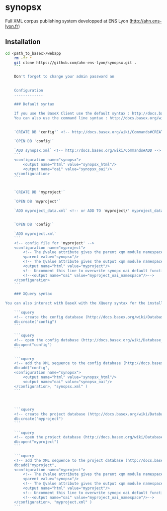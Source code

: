 synopsx
=======

Full XML corpus publishing system developped at ENS Lyon (http://ahn.ens-lyon.fr)

Installation
------------
```bash
cd <path_to_basex>/webapp
    rm -fr *
    git clone https://github.com/ahn-ens-lyon/synopsx.git .
    ```
    
    Don't forget to change your admin password an
    
    
    Configuration
    -------------
    
    ### Default syntax
    
    If you use the BaseX Client use the default syntax : http://docs.basex.org/wiki/Commands
    You can also use the command line syntax : http://docs.basex.org/wiki/REST#Command_Line
    
    
    `CREATE DB 'config'` <!-- http://docs.basex.org/wiki/Commands#CREATE_DB -->
    
    `OPEN DB 'config'`
    
    `ADD synopsx.xml` <!-- http://docs.basex.org/wiki/Commands#ADD -->
    ```
    <configuration name="synopsx">
        <output name="html" value="synopsx_html"/>
        <output name="oai" value="synopsx_oai"/>
    </configuration>
    ```
    
    
    `CREATE DB 'myproject'`
    
    `OPEN DB 'myproject'`
    
    `ADD myproject_data.xml` <!-- or ADD TO 'myproject/' myproject_data.zip -->
    
    
    `OPEN DB 'config'`
    
    `ADD myproject.xml`
    ```
    <!-- config file for 'myproject' -->
    <configuration name="myproject"> 
        <!-- The @value attribute gives the parent xqm module namespace -->
        <parent value="synopsx"/>  
        <!-- The @value attribute gives the output xqm module namespace -->
        <output name="html" value="myproject"/>  
        <!-- Uncomment this line to overwrite synopx oai default functions -->
        <!--<output name="oai" value="myproject_oai_namespace"/>-->
    </configuration>
    ```
    
    ### XQuery syntax
    
You can also interact with BaseX with the XQuery syntax for the installation process : http://docs.basex.org/wiki/Database_Module
    
    ```xquery
    <!-- create the config database (http://docs.basex.org/wiki/Database_Module#db:create) -->
    db:create("config")
    ```
    
    ```xquery
    <!-- open the config database (http://docs.basex.org/wiki/Database_Module#db:open) -->
    db:open("config")
    ```
    
    ```xquery
    <!-- add the XML sequence to the config database (http://docs.basex.org/wiki/Database_Module#db:add) -->
    db:add("config", 
    <configuration name="synopsx">
        <output name="html" value="synopsx_html"/>
        <output name="oai" value="synopsx_oai"/>
    </configuration>, "synopsx.xml" )
    ```
    
    
    
    ```xquery
    <!-- create the project database (http://docs.basex.org/wiki/Database_Module#db:create) -->
    db:create("myproject")
    ```
    
    ```xquery
    <!-- open the project database (http://docs.basex.org/wiki/Database_Module#db:open) -->
    db:open("myproject")
    ```
    
    ```xquery
    <!-- add the XML sequence to the project database (http://docs.basex.org/wiki/Database_Module#db:add) -->
    db:add("myproject", 
    <configuration name="myproject"> 
        <!-- The @value attribute gives the parent xqm module namespace -->
        <parent value="synopsx"/>  
        <!-- The @value attribute gives the output xqm module namespace -->
        <output name="html" value="myproject"/>  
        <!-- Uncomment this line to overwrite synopx oai default functions -->
        <!--<output name="oai" value="myproject_oai_namespace"/>-->
    </configuration>, "myproject.xml" )
    ```
